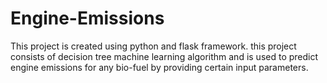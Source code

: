# Engine-Emissions

This project is created using python and flask framework.
this project consists of decision tree machine learning algorithm and is used to predict engine emissions for any bio-fuel by providing certain input parameters.
